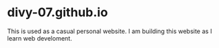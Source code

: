 # divy-07.github.io

This is used as a casual personal website. I am building this website as I learn web develoment.
